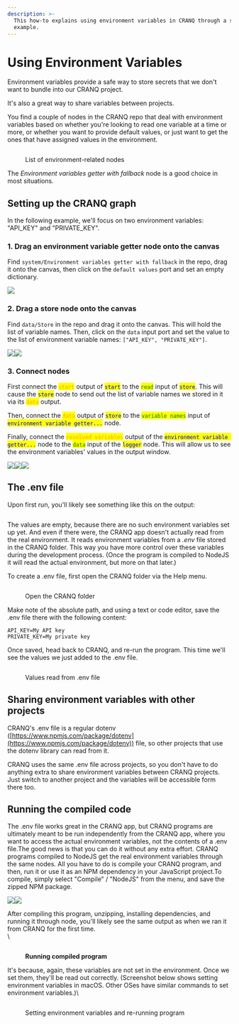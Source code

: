 ```yaml
---
description: >-
  This how-to explains using environment variables in CRANQ through a simple
  example.
---
```


# Using Environment Variables

Environment variables provide a safe way to store secrets that we don't want to bundle into our CRANQ project.

It's also a great way to share variables between projects.

You find a couple of nodes in the CRANQ repo that deal with environment variables based on whether you're looking to read one variable at a time or more, or whether you want to provide default values, or just want to get the ones that have assigned values in the environment.

<figure><img src=".gitbook/assets/Screenshot 2022-09-18 at 11.50.53 (1).png" alt=""><figcaption><p>List of environment-related nodes</p></figcaption></figure>

The _Environment variables getter with fallback_ node is a good choice in most situations.

## **Setting up the CRANQ graph**

In the following example, we'll focus on two environment variables: "API\_KEY" and "PRIVATE\_KEY".

### **1. Drag an environment variable getter node onto the canvas**

Find `system/Environment variables getter with fallback` in the repo, drag it onto the canvas, then click on the `default values` port and set an empty dictionary.

<img src=".gitbook/assets/image (6).png" alt="" data-size="original">![](<.gitbook/assets/image (1).png>)

### **2. Drag a store node onto the canvas**

Find `data/Store` in the repo and drag it onto the canvas. This will hold the list of variable names. Then, click on the `data` input port and set the value to the list of environment variable names: `["API_KEY", "PRIVATE_KEY"]`.

![](<.gitbook/assets/image (7).png>)![](<.gitbook/assets/image (12).png>)

### **3. Connect nodes**

First connect the <mark style="color:orange;">`start`</mark> output of <mark style="color:blue;">`start`</mark> to the <mark style="color:green;">`read`</mark> input of <mark style="color:blue;">`store`</mark>. This will cause the <mark style="color:blue;">`store`</mark> node to send out the list of variable names we stored in it via its <mark style="color:orange;">`data`</mark> output.

Then, connect the <mark style="color:orange;">`data`</mark> output of <mark style="color:blue;">`store`</mark> to the <mark style="color:green;">`variable names`</mark> input of <mark style="color:blue;">`environment variable getter...`</mark> node.

Finally, connect the <mark style="color:orange;">`resolved variables`</mark> output of the <mark style="color:blue;">`environment variable getter...`</mark> node to the <mark style="color:green;">`data`</mark> input of the <mark style="color:blue;">`logger`</mark> node. This will allow us to see the environment variables' values in the output window.

![](<.gitbook/assets/image (4).png>)![](<.gitbook/assets/image (13).png>)![](<.gitbook/assets/image (5).png>)

## **The .env file**

Upon first run, you'll likely see something like this on the output:

<figure><img src=".gitbook/assets/image (9).png" alt=""><figcaption></figcaption></figure>

The values are empty, because there are no such environment variables set up yet. And even if there were, the CRANQ app doesn't actually read from the real environment. It reads environment variables from a _.env_ file stored in the CRANQ folder. This way you have more control over these variables during the development process. (Once the program is compiled to NodeJS it will read the actual environment, but more on that later.)

To create a .env file, first open the CRANQ folder via the Help menu.

<figure><img src=".gitbook/assets/image (3).png" alt=""><figcaption><p>Open the CRANQ folder</p></figcaption></figure>

Make note of the absolute path, and using a text or code editor, save the .env file there with the following content:

```
API_KEY=My API key
PRIVATE_KEY=My private key
```

Once saved, head back to CRANQ, and re-run the program. This time we'll see the values we just added to the .env file.

<figure><img src=".gitbook/assets/image (3).png" alt=""><figcaption><p>Values read from .env file</p></figcaption></figure>

## **Sharing environment variables with other projects**

CRANQ's .env file is a regular dotenv ([https://www.npmjs.com/package/dotenv](https://www.npmjs.com/package/dotenv)) file, so other projects that use the dotenv library can read from it.

CRANQ uses the same .env file across projects, so you don't have to do anything extra to share environment variables between CRANQ projects. Just switch to another project and the variables will be accessible form there too.

## **Running the compiled code**

The .env file works great in the CRANQ app, but CRANQ programs are ultimately meant to be run independently from the CRANQ app, where you want to access the actual environment variables, not the contents of a .env file.The good news is that you can do it without any extra effort. CRANQ programs compiled to NodeJS get the real environment variables through the same nodes. All you have to do is compile your CRANQ program, and then, run it or use it as an NPM dependency in your JavaScript project.To compile, simply select "Compile" / "NodeJS" from the menu, and save the zipped NPM package.

![](https://files.gitbook.com/v0/b/gitbook-x-prod.appspot.com/o/spaces%2FOAyvGDT2zXMtcUTDVXAy%2Fuploads%2FfxSeBu3rSZtgpPhw3FQ4%2FScreenshot%202022-09-18%20at%2013.58.58.png?alt=media\&token=74e80aa1-c178-4db5-8bc4-a5a6e841bb18)![](<.gitbook/assets/image (10).png>)

After compiling this program, unzipping, installing dependencies, and running it through node, you'll likely see the same output as when we ran it from CRANQ for the first time.\
\


<figure><img src="https://files.gitbook.com/v0/b/gitbook-x-prod.appspot.com/o/spaces%2FOAyvGDT2zXMtcUTDVXAy%2Fuploads%2FYeXXMy7u0W7X4Llc5WmF%2FScreenshot%202022-09-18%20at%2014.04.10.png?alt=media&#x26;token=5fd73c2f-b486-4823-80ad-9a5e97d647f1" alt=""><figcaption><p><strong>Running compiled program</strong></p></figcaption></figure>

It's because, again, these variables are not set in the environment. Once we set them, they'll be read out correctly. (Screenshot below shows setting environment variables in macOS. Other OSes have similar commands to set environment variables.)\


<figure><img src="https://files.gitbook.com/v0/b/gitbook-x-prod.appspot.com/o/spaces%2FOAyvGDT2zXMtcUTDVXAy%2Fuploads%2Fh8qnXwFoK0EJUkykcg7f%2FScreenshot%202022-09-18%20at%2014.07.07.png?alt=media&#x26;token=128aba03-3c31-4d01-b3af-72ee0a0d43dd" alt=""><figcaption><p>Setting environment variables and re-running program</p></figcaption></figure>
